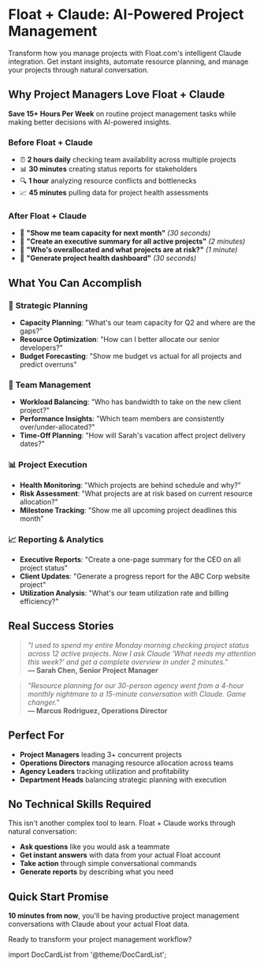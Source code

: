 # Float + Claude: AI-Powered Project Management

Transform how you manage projects with Float.com's intelligent Claude integration. Get instant insights, automate resource planning, and manage your projects through natural conversation.

## Why Project Managers Love Float + Claude

**Save 15+ Hours Per Week** on routine project management tasks while making better decisions with AI-powered insights.

### Before Float + Claude
- ⏰ **2 hours daily** checking team availability across multiple projects
- 📊 **30 minutes** creating status reports for stakeholders  
- 🔍 **1 hour** analyzing resource conflicts and bottlenecks
- 📈 **45 minutes** pulling data for project health assessments

### After Float + Claude  
- 💬 **"Show me team capacity for next month"** *(30 seconds)*
- 💬 **"Create an executive summary for all active projects"** *(2 minutes)*  
- 💬 **"Who's overallocated and what projects are at risk?"** *(1 minute)*
- 💬 **"Generate project health dashboard"** *(30 seconds)*

## What You Can Accomplish

### 🎯 **Strategic Planning**
- **Capacity Planning**: "What's our team capacity for Q2 and where are the gaps?"
- **Resource Optimization**: "How can I better allocate our senior developers?"
- **Budget Forecasting**: "Show me budget vs actual for all projects and predict overruns"

### 👥 **Team Management**  
- **Workload Balancing**: "Who has bandwidth to take on the new client project?"
- **Performance Insights**: "Which team members are consistently over/under-allocated?"
- **Time-Off Planning**: "How will Sarah's vacation affect project delivery dates?"

### 📊 **Project Execution**
- **Health Monitoring**: "Which projects are behind schedule and why?"
- **Risk Assessment**: "What projects are at risk based on current resource allocation?"
- **Milestone Tracking**: "Show me all upcoming project deadlines this month"

### 📈 **Reporting & Analytics**
- **Executive Reports**: "Create a one-page summary for the CEO on all project status"
- **Client Updates**: "Generate a progress report for the ABC Corp website project"
- **Utilization Analysis**: "What's our team utilization rate and billing efficiency?"

## Real Success Stories

> *"I used to spend my entire Monday morning checking project status across 12 active projects. Now I ask Claude 'What needs my attention this week?' and get a complete overview in under 2 minutes."*  
> **— Sarah Chen, Senior Project Manager**

> *"Resource planning for our 30-person agency went from a 4-hour monthly nightmare to a 15-minute conversation with Claude. Game changer."*  
> **— Marcus Rodriguez, Operations Director**

## Perfect For

- **Project Managers** leading 3+ concurrent projects
- **Operations Directors** managing resource allocation across teams
- **Agency Leaders** tracking utilization and profitability  
- **Department Heads** balancing strategic planning with execution

## No Technical Skills Required

This isn't another complex tool to learn. Float + Claude works through natural conversation:

- **Ask questions** like you would ask a teammate
- **Get instant answers** with data from your actual Float account
- **Take action** through simple conversational commands
- **Generate reports** by describing what you need

## Quick Start Promise

**10 minutes from now**, you'll be having productive project management conversations with Claude about your actual Float data.

Ready to transform your project management workflow?

import DocCardList from '@theme/DocCardList';

<DocCardList />